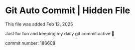 # Git Auto Commit | Hidden File

This file was added Feb 12, 2025

Just for fun and keeping my daily git commit active 🤪

commit number: 186608
